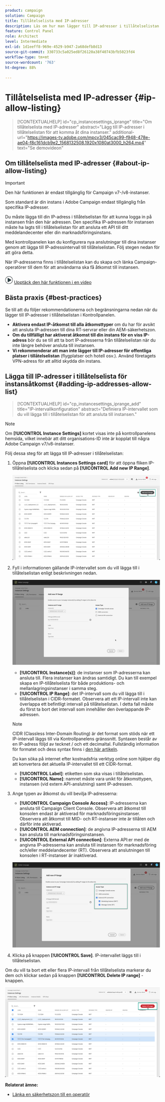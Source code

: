 ```yaml
---
product: campaign
solution: Campaign
title: Tillåtelselista med IP-adresser
description: Läs om hur man lägger till IP-adresser i tillåtelselistan i Kontrollpanelen för åtkomst till instanser
feature: Control Panel
role: Architect
level: Intermediate
exl-id: 1d1eeff8-969e-4529-b947-2a68defb8d13
source-git-commit: 330733c5a025ed8f26120a38f40743bfb5023fd4
workflow-type: tm+mt
source-wordcount: '763'
ht-degree: 88%

---
```


# Tillåtelselista med IP-adresser {#ip-allow-listing}

>[!CONTEXTUALHELP]
>id="cp_instancesettings_iprange"
>title="Om tillåtelselista med IP-adresser"
>abstract="Lägg till IP-adresser i tillåtelselistan för att komma åt dina instanser."
>additional-url="https://images-tv.adobe.com/mpcv3/045cac99-f948-478e-ae04-f8c161dcb9e2_1568132508.1920x1080at3000_h264.mp4" text="Se demovideon"

## Om tillåtelselista med IP-adresser {#about-ip-allow-listing}

>[!IMPORTANT]
>
>Den här funktionen är endast tillgänglig för Campaign v7-/v8-instanser.

Som standard är din instans i Adobe Campaign endast tillgänglig från specifika IP-adresser.

Du måste lägga till din IP-adress i tillåtelselistan för att kunna logga in på instansen från den här adressen. Den specifika IP-adressen för instansen måste ha lagts till i tillåtelselistan för att ansluta ett API till ditt meddelandecenter eller din marknadsföringsinstans.

Med kontrollpanelen kan du konfigurera nya anslutningar till dina instanser genom att lägga till IP-adressintervall till tillåtelselistan. Följ stegen nedan för att göra detta.

När IP-adresserna finns i tillåtelselistan kan du skapa och länka Campaign-operatörer till dem för att användarna ska få åtkomst till instansen.

![](assets/do-not-localize/how-to-video.png) [Upptäck den här funktionen i en video](https://experienceleague.adobe.com/docs/campaign-classic-learn/control-panel/instance-settings/ip-allow-listing.html#instance-settings)

## Bästa praxis {#best-practices}

Se till att du följer rekommendationerna och begränsningarna nedan när du lägger till IP-adresser i tillåtelselistan i Kontrollpanelen.

* **Aktivera endast IP-åtkomst till alla åtkomsttyper** om du har för avsikt att ansluta IP-adressen till dina RT-servrar eller din AEM-säkerhetszon.
* **Om du tillfälligt har aktiverat åtkomst till din instans för en viss IP-adress** bör du se till att ta bort IP-adresserna från tillåtelselistan när du inte längre behöver ansluta till instansen.
* **Vi rekommenderar att man inte lägger till IP-adresser för offentliga platser i tillåtelselistan** (flygplatser och hotell osv.). Använd företagets VPN-adress för att alltid skydda din instans.

## Lägga till IP-adresser i tillåtelselista för instansåtkomst {#adding-ip-addresses-allow-list}

>[!CONTEXTUALHELP]
>id="cp_instancesettings_iprange_add"
>title="IP-intervallkonfiguration"
>abstract="Definiera IP-intervallet som du vill lägga till i tillåtelselistan för att ansluta till instansen."

>[!NOTE]
>
>Om **[!UICONTROL Instance Settings]** kortet visas inte på kontrollpanelens hemsida, vilket innebär att ditt organisations-ID inte är kopplat till några Adobe Campaign v7/v8-instanser.

Följ dessa steg för att lägga till IP-adresser i tillåtelselistan:

1. Öppna **[!UICONTROL Instances Settings card]** för att öppna fliken IP-tillåtelselista och klicka sedan på **[!UICONTROL Add new IP Range]**.



   ![](assets/ip_whitelist_list1.png)

1. Fyll i informationen gällande IP-intervallet som du vill lägga till i tillåtelselistan enligt beskrivningen nedan.

   ![](assets/ip_whitelist_add1.png)

   * **[!UICONTROL Instance(s)]**: de instanser som IP-adresserna kan ansluta till. Flera instanser kan ändras samtidigt. Du kan till exempel skapa en IP-tillåtelselista för både produktions- och mellanlagringsinstanser i samma steg.
   * **[!UICONTROL IP Range]**: det IP-intervall som du vill lägga till i tillåtelselistan i CIDR-formatet. Observera att ett IP-intervall inte kan överlappa ett befintligt intervall på tillåtelselistan. I detta fall måste du först ta bort det intervall som innehåller den överlappande IP-adressen.

   >[!NOTE]
   >
   >CIDR (Classless Inter-Domain Routing) är det format som stöds när ett IP-intervall läggs till via Kontrollpanelens gränssnitt. Syntaxen består av en IP-adress följd av tecknet / och ett decimaltal. Fullständig information för formatet och dess syntax finns i [den här artikeln](https://whatismyipaddress.com/cidr).
   >
   >Du kan söka på internet efter kostnadsfria verktyg online som hjälper dig att konvertera det aktuella IP-intervallet till ett CIDR-format.

   * **[!UICONTROL Label]**: etiketten som ska visas i tillåtelselistan.
   * **[!UICONTROL Name]**: namnet måste vara unikt för åtkomsttypen, instansen (vid extern API-anslutning) samt IP-adressen.


1. Ange typen av åtkomst du vill bevilja IP-adresserna:

   * **[!UICONTROL Campaign Console Access]**: IP-adresserna kan ansluta till Campaign Client Console. Observera att åtkomst till konsolen endast är aktiverad för marknadsföringsinstanser. Observera att åtkomst till MID- och RT-instanser inte är tillåten och därför inte aktiverad.
   * **[!UICONTROL AEM connection]**: de angivna IP-adresserna till AEM kan ansluta till marknadsföringsinstansen.
   * **[!UICONTROL External API connection]**: Externa API:er med de angivna IP-adresserna kan ansluta till instansen för marknadsföring och/eller meddelandecenter (RT). Observera att anslutningen till konsolen i RT-instanser är inaktiverad.

   ![](assets/ip_whitelist_acesstype.png)

1. Klicka på knappen **[!UICONTROL Save]**. IP-intervallet läggs till i tillåtelselistan.

   <!--![](assets/ip_whitelist_added.png)-->

Om du vill ta bort ett eller flera IP-intervall från tillåtelselista markerar du dem och klickar sedan på knappen **[!UICONTROL Delete IP range]** -knappen.

![](assets/ip_whitelist_delete.png)

**Relaterat ämne:**

* [Länka en säkerhetszon till en operatör](https://docs.campaign.adobe.com/doc/AC/en/INS_Additional_configurations_Configuring_Campaign_server.html#Linking_a_security_zone_to_an_operator)
